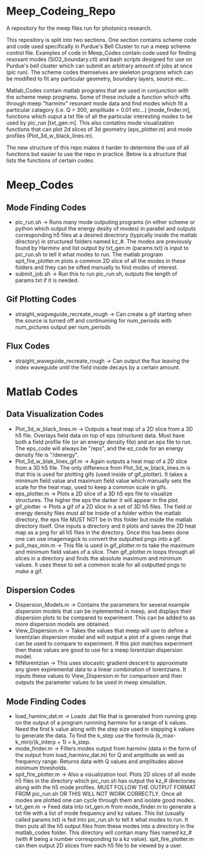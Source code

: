 # Meep_Codeing_Repo
A repository for the meep files run for photonics research.

This repository is split into two sections. One section contains scheme code and code used specifically in Purdue's Bell Cluster to run a meep scheme control file. Examples of code in Meep_Codes contain code used for finding resosant modes (SiO2_boundary.ctl) and bash scripts designed for use on Purdue's bell cluster which can submit an arbitrary amount of jobs at once (pic run). The scheme codes themselves are skeleton programs which can be modified to fit any particular geometry, boundary layers, source etc...

Matlab_Codes contain matlab programs that are used in conjunction with the scheme meep programs. Some of these include a function which sifts through meep "harminv" resonant mode data and find modes which fit a particular catagory  (i.e. Q > 300, amplitude > 0.01 etc...) [mode_finder.m], functions which ouput a txt file of all the particular interesting modes to be used by pic_run [txt_gen.m]. This also contatins mode visualization functions that can plot 2d slices of 3d geometry (eps_plotter.m) and mode profiles (Plot_3d_w_black_lines.m).

The new structure of this repo makes it harder to determine the use of all functions but easier to use the repo in practice. Below is a structure that lists the functions of certain codes:

# Meep_Codes
## Mode Finding Codes
- pic_run.sh -> Runs many mode outputing programs (in either scheme or python which output the energy desity of modes) in parallel and outputs corresponding h5 files at a desired directrory (typically inside the matlab directory) in structured folders named kz_#. The modes are previously found by Harminv and list output by txt_gen.m (params.txt) is input to pic_run.sh to tell it what modes to run. The matlab program spit_fire_plotter.m plots a common 2D slice of all the modes in these folders and they can be sifted manually to find modes of interest.
- submit_job.sh -> Run this to run pic_run.sh, outputs the length of params.txt if it is needed.
## Gif Plotting Codes
- straight_wagveguide_recreate_rough -> Can create a gif starting when the source is turned off and continuming for num_periods with num_pictures output per num_periods
## Flux Codes
- straight_waveguide_recreate_rough -> Can output the flux leaving the index waveguide until the field inside decays by a certain amount.

# Matlab Codes
## Data Visualization Codes
- Plot_3d_w_black_lines.m -> Outputs a heat map of a 2D slice from a 3D h5 file. Overlays field data on top of eps (structure) data. Must have both a field profile file (or an energy density file) and an eps file to run. The eps_code will always be "/eps", and the ez_code for an energy density file is "/denergy".
- Plot_3d_w_blak_lines_gif.m -> Again outputs a heat map of a 2D slice from a 3D h5 file. The only difference from Plot_3d_w_black_lines.m is that this is used for plotting gifs (used inside of gif_plotter). It takes a minimum field value and maximum field value which manually sets the scale for the heat map, used to keep a common scale in gifs.
- eps_plotter.m -> Plots a 2D slice of a 3D h5 eps file to visualize structures. The higher the eps the darker it will appear in the plot.
- gif_plotter -> Plots a gif of a 2D slice in a set of 3D h5 files. The field or energy density files must all be inside of a folder within the matlab directory, the eps file MUST NOT be in this folder but inside the matlab directory itself. One inputs a directory and it plots and saves the 2D heat map as a png for all h5 files in the directory. Once this has been done one can use imagemagick to convert the outputted pngs into a gif.
- pull_max_min.m -> This file is used in gif_plotter.m to take the maximum and minimum field values of a slice. Then gif_plotter.m loops through all slices in a directory and finds the absolute maximum and minimum values. It uses these to set a common scale for all outputted pngs to make a gif.
## Dispersion Codes
- Dispersion_Models.m -> Contains the parameters for several example dispersion models that can be inplemented in meep, and displays their dispersion plots to be compared to experiment. This can be added to as more dispersion models are obtained.
- View_Dispersion.m -> Takes the values that meep will use to define a lorentzian dispersion model and will output a plot of a given range that can be used to compare to experiment. If this plot matches experiment then these values are good to use for a meep lorentzian dispersion model.
- fitNlorentzian -> This uses stocasitc gradient descent to approximate any given expiremental data to a linear combination of lorentzians. It inputs these values to View_Dispersion.m for comparison and then outputs the parameter values to be used in meep simulation.
## Mode Finding Codes
- load_haminv_dat.m -> Loads .dat file that is generated from running grep on the output of a program runnning harminv for a range of k values. Need the first k value along with the step size used in stepping k values to generate the data. To find the k_step use the formula (k_max-k_min)/(k_interp + 1) = k_step.
- mode_finder.m -> Filters modes output from harminv (data in the form of the output from load_harminv_dat.m) for Q and amplitude as well as frequency range. Returns data with Q values and amplitudes above minimum thresholds.
- spit_fire_plotter.m -> Also a visualization tool. Plots 2D slices of all mode h5 files in the directory which pic_run.sh has output the kz_# directories along with the h5 mode profiles. MUST FOLLOW THE OUTPUT FORMAT FROM pic_run.sh OR THIS WILL NOT WORK CORRECTLY. Once all modes are plotted one can cycle through them and isolate good modes.
- txt_gen.m -> Feed data into txt_gen.m from mode_finder.m to generate a txt file with a list of mode frequency and kz values. This list (usually called params.txt) is fed into pic_run.sh to tell it what modes to run. It then puts all the h5 output files from these modes into a directory in the matlab_codes folder. This directory will contian many files named kz_# (with # being a number corresponding to a kz value). spit_fire_plotter.m can then output 2D slices from each h5 file to be viewed by a user.

